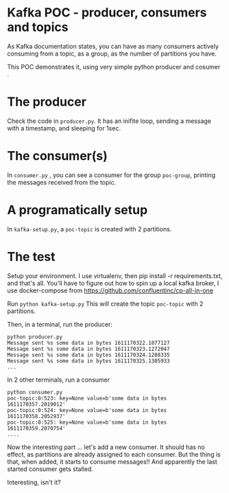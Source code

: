 
# Kafka POC - producer, consumers and topics

As Kafka documentation states, you can have as many consumers actively consuming from a topic, as a group, as the number of partitions you have.

This POC demonstrates it, using very simple python producer and cosumer .

# The producer

Check the code in  `producer.py`. It has an inifite loop, sending a message with a timestamp, and sleeping for 1sec.

# The consumer(s)

In `consumer.py` , you can see a consumer for the group `poc-group`, printing the messages received from the topic.

# A programatically setup

In `kafka-setup.py`, a `poc-topic` is created with 2 partitions.

# The test
Setup your environment. I use virtualenv, then pip install -r requirements.txt, and that's all.
You'll have to figure out how to spin up a local kafka broker, I use docker-compose from https://github.com/confluentinc/cp-all-in-one

Run `python kafka-setup.py`
This will create the topic `poc-topic` with 2 partitions.


Then, in a terminal, run the producer:
```
python producer.py
Message sent %s some data in bytes 1611170322.1077127
Message sent %s some data in bytes 1611170323.1272047
Message sent %s some data in bytes 1611170324.1288335
Message sent %s some data in bytes 1611170325.1305933
...
```

In 2 other terminals, run a consumer
```
python consumer.py
poc-topic:0:523: key=None value=b'some data in bytes 1611170357.2019012'
poc-topic:0:524: key=None value=b'some data in bytes 1611170358.2052937'
poc-topic:0:525: key=None value=b'some data in bytes 1611170359.2070754'
....
```

Now the interesting part ... let's add a new consumer.
It should has no effect, as partitions are already assigned to each consumer.
But the thing is that, when added, it starts  to consume messages!!
And apparently the last started consumer gets stalled.

Interesting, isn't it?
